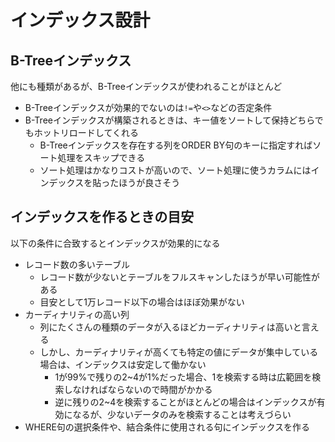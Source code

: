 # インデックス設計

## B-Treeインデックス

他にも種類があるが、B-Treeインデックスが使われることがほとんど

- B-Treeインデックスが効果的でないのは`!=`や`<>`などの否定条件
- B-Treeインデックスが構築されるときは、キー値をソートして保持どちらでもホットリロードしてくれる   
  - B-Treeインデックスを存在する列をORDER BY句のキーに指定すればソート処理をスキップできる
  - ソート処理はかなりコストが高いので、ソート処理に使うカラムにはインデックスを貼ったほうが良さそう

## インデックスを作るときの目安

以下の条件に合致するとインデックスが効果的になる

- レコード数の多いテーブル
  - レコード数が少ないとテーブルをフルスキャンしたほうが早い可能性がある
  - 目安として1万レコード以下の場合はほぼ効果がない
- カーディナリティの高い列
  - 列にたくさんの種類のデータが入るほどカーディナリティは高いと言える
  - しかし、カーディナリティが高くても特定の値にデータが集中している場合は、インデックスは安定して働かない
    - 1が99%で残りの2~4が1%だった場合、1を検索する時は広範囲を検索しなければならないので時間がかかる
    - 逆に残りの2~4を検索することがほとんどの場合はインデックスが有効になるが、少ないデータのみを検索することは考えづらい
- WHERE句の選択条件や、結合条件に使用される句にインデックスを作る

